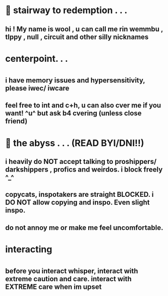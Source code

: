 # 🎈 stairway to redemption . . .

## hi ! My name is wool , u can call me rin wemmbu , tlppy , null , circuit and other silly nicknames 

# centerpoint. . .

#

## i have memory issues and hypersensitivity, please iwec/ iwcare

## feel free to int and c+h, u can also cver me if you want! ^u^ but ask b4 cvering (unless close friend)

# 🔮 the abyss . . . (READ BYI/DNI!!)

## i heavily do NOT accept talking to proshippers/ darkshippers , profics and weirdos. i block freely ^_^

## copycats, inspotakers are straight BLOCKED. i DO NOT allow copying and inspo. Even slight inspo.

## do not annoy me or make me feel uncomfortable. 

# interacting

#

## before you interact whisper, interact with extreme caution and care. interact with EXTREME care when im upset
